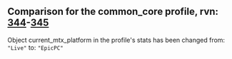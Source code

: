 ## Comparison for the common_core profile, rvn: [344](https://github.com/PRO100KatYT/FortniteProfileRevisions/tree/main/profiles/common_core/344%20common_core.json)-[345](https://github.com/PRO100KatYT/FortniteProfileRevisions/tree/main/profiles/common_core/345%20common_core.json)

Object current_mtx_platform in the profile's stats has been changed from: `"Live"` to: `"EpicPC"`
<br><br>
